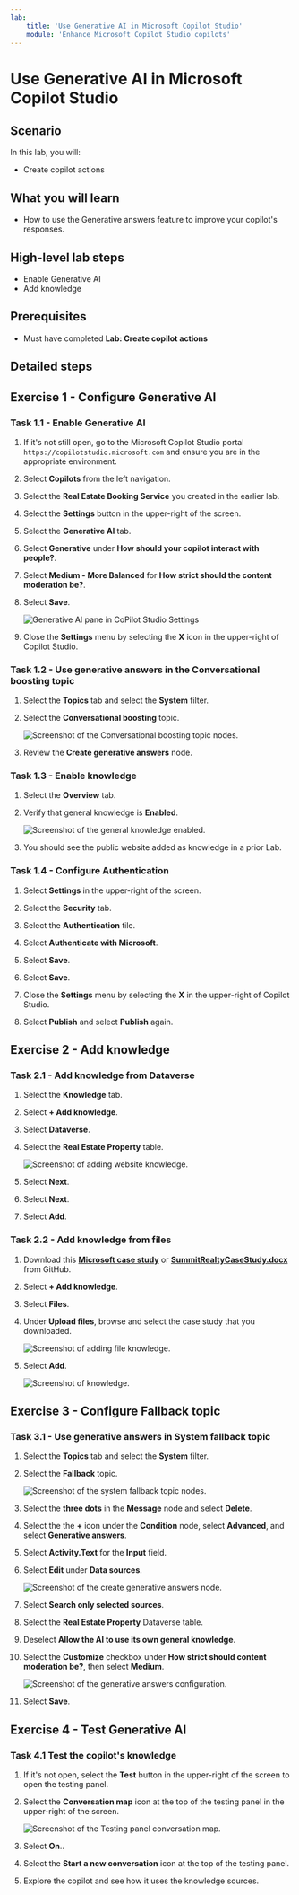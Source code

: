 ```yaml
---
lab:
    title: 'Use Generative AI in Microsoft Copilot Studio'
    module: 'Enhance Microsoft Copilot Studio copilots'
---
```


# Use Generative AI in Microsoft Copilot Studio

## Scenario

In this lab, you will:

- Create copilot actions

## What you will learn

- How to use the Generative answers feature to improve your copilot's responses.

## High-level lab steps

- Enable Generative AI
- Add knowledge
  
## Prerequisites

- Must have completed **Lab: Create copilot actions**

## Detailed steps

## Exercise 1 - Configure Generative AI

### Task 1.1 - Enable Generative AI

1. If it's not still open, go to the Microsoft Copilot Studio portal `https://copilotstudio.microsoft.com` and ensure you are in the appropriate environment.

1. Select **Copilots** from the left navigation.

1. Select the **Real Estate Booking Service** you created in the earlier lab.

1. Select the **Settings** button in the upper-right of the screen.

1. Select the **Generative AI** tab.

1. Select **Generative** under **How should your copilot interact with people?**.

1. Select **Medium - More Balanced** for **How strict should the content moderation be?**.

1. Select **Save**.

    ![Generative AI pane in CoPilot Studio Settings](../media/settings-generative-ai-2.png)

1. Close the **Settings** menu by selecting the **X** icon in the upper-right of Copilot Studio.

### Task 1.2 - Use generative answers in the Conversational boosting topic

1. Select the **Topics** tab and select the **System** filter.

1. Select the **Conversational boosting** topic.

    ![Screenshot of the Conversational boosting topic nodes.](../media/conversational-boosting-topic-original.png)

1. Review the **Create generative answers** node.

### Task 1.3 - Enable knowledge

1. Select the **Overview** tab.

1. Verify that general knowledge is **Enabled**.

    ![Screenshot of the general knowledge enabled.](../media/general-knowledge-2.png)

1. You should see the public website added as knowledge in a prior Lab.

### Task 1.4 - Configure Authentication

1. Select **Settings** in the upper-right of the screen.

1. Select the **Security** tab.

1. Select the **Authentication** tile.

1. Select **Authenticate with Microsoft**.

1. Select **Save**.

1. Select **Save**.

1. Close the **Settings** menu by selecting the **X** in the upper-right of Copilot Studio.

1. Select **Publish** and select **Publish** again.

## Exercise 2 - Add knowledge

### Task 2.1 - Add knowledge from Dataverse

1. Select the **Knowledge** tab.

1. Select **+ Add knowledge**.

1. Select **Dataverse**.

1. Select the **Real Estate Property** table.

    ![Screenshot of adding website knowledge.](../media/add-dataverse-knowedge-step1.png)

1. Select **Next**.

1. Select **Next**.

1. Select **Add**.

### Task 2.2 - Add knowledge from files

1. Download this [**Microsoft case study**](https://download.microsoft.com/documents/customerevidence/Files/4000007499/SummitRealtyCaseStudy.docx) or [**SummitRealtyCaseStudy.docx**](../../Allfiles/SummitRealtyCaseStudy.docx) from GitHub.

1. Select **+ Add knowledge**.

1. Select **Files**.

1. Under **Upload files**, browse and select the case study that you downloaded.

    ![Screenshot of adding file knowledge.](../media/add-file-knowledge.png)

1. Select **Add**.

    ![Screenshot of knowledge.](../media/knowledge-added.png)

## Exercise 3 - Configure Fallback topic

### Task 3.1 - Use generative answers in System fallback topic

1. Select the **Topics** tab and select the **System** filter.

1. Select the **Fallback** topic.

    ![Screenshot of the system fallback topic nodes.](../media/fallback-topic-original.png)

1. Select the **three dots** in the **Message** node and select **Delete**.

1. Select the the **+** icon under the **Condition** node, select **Advanced**, and select **Generative answers**.

1. Select **Activity.Text** for the **Input** field.

1. Select **Edit** under **Data sources**.

    ![Screenshot of the create generative answers node.](../media/fallback-topic-answers-2.png)

1. Select **Search only selected sources**.

1. Select the **Real Estate Property** Dataverse table.

1. Deselect **Allow the AI to use its own general knowledge**.

1. Select the **Customize** checkbox under **How strict should content moderation be?**, then select **Medium**.

    ![Screenshot of the generative answers configuration.](../media/fallback-topic-answers-knowledge-2.png)

1. Select **Save**.

## Exercise 4 - Test Generative AI

### Task 4.1 Test the copilot's knowledge

1. If it's not open, select the **Test** button in the upper-right of the screen to open the testing panel.

1. Select the **Conversation map** icon at the top of the testing panel in the upper-right of the screen.

    ![Screenshot of the Testing panel conversation map.](../media/test-pane-conversation-map.png)

1. Select **On**..

1. Select the **Start a new conversation** icon at the top of the testing panel.

1. Explore the copilot and see how it uses the knowledge sources.
